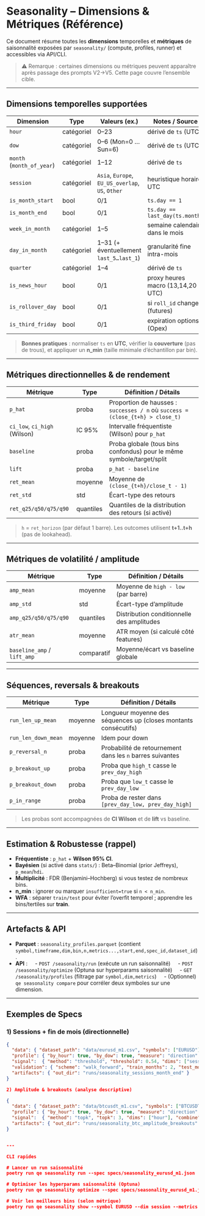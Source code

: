 # Seasonality – Dimensions & Métriques (Référence)

Ce document résume toutes les **dimensions** temporelles et **métriques** de saisonnalité exposées par `seasonality/` (compute, profiles, runner) et accessibles via API/CLI.

> ⚠️ Remarque : certaines dimensions ou métriques peuvent apparaître après passage des prompts V2→V5. Cette page couvre l’ensemble cible.

---

## Dimensions temporelles supportées

| Dimension          | Type        | Valeurs (ex.)                     | Notes / Source |
|-------------------|-------------|-----------------------------------|----------------|
| `hour`            | catégoriel  | 0–23                              | dérivé de `ts` (UTC) |
| `dow`             | catégoriel  | 0–6 (Mon=0 … Sun=6)               | dérivé de `ts` (UTC) |
| `month` (`month_of_year`) | catégoriel | 1–12                       | dérivé de `ts` |
| `session`         | catégoriel  | `Asia`, `Europe`, `EU_US_overlap`, `US`, `Other` | heuristique horaire UTC |
| `is_month_start`  | bool        | 0/1                               | `ts.day == 1` |
| `is_month_end`    | bool        | 0/1                               | `ts.day == last_day(ts.month)` |
| `week_in_month`   | catégoriel  | 1–5                               | semaine calendaire dans le mois |
| `day_in_month`    | catégoriel  | 1–31 (+ éventuellement `last_5…last_1`) | granularité fine intra-mois |
| `quarter`         | catégoriel  | 1–4                               | dérivé de `ts` |
| `is_news_hour`    | bool        | 0/1                               | proxy heures macro (13,14,20 UTC) |
| `is_rollover_day` | bool        | 0/1                               | si `roll_id` change (futures) |
| `is_third_friday` | bool        | 0/1                               | expiration options (Opex) |

> **Bonnes pratiques** : normaliser `ts` en **UTC**, vérifier la **couverture** (pas de trous), et appliquer un **n_min** (taille minimale d’échantillon par bin).

---

## Métriques directionnelles & de rendement

| Métrique                      | Type     | Définition / Détails |
|------------------------------|----------|----------------------|
| `p_hat`                      | proba    | Proportion de hausses : `successes / n` où `success = (close_{t+h} > close_t)` |
| `ci_low`, `ci_high` (Wilson) | IC 95%   | Intervalle fréquentiste (Wilson) pour `p_hat` |
| `baseline`                   | proba    | Proba globale (tous bins confondus) pour le même symbole/target/split |
| `lift`                       | proba    | `p_hat - baseline` |
| `ret_mean`                   | moyenne  | Moyenne de `(close_{t+h}/close_t - 1)` |
| `ret_std`                    | std      | Écart-type des retours |
| `ret_q25/q50/q75/q90`        | quantiles| Quantiles de la distribution des retours (si activé) |

> `h` = `ret_horizon` (par défaut 1 barre). Les outcomes utilisent **t+1..t+h** (pas de lookahead).

---

## Métriques de volatilité / amplitude

| Métrique                | Type       | Définition / Détails |
|------------------------|------------|----------------------|
| `amp_mean`             | moyenne    | Moyenne de `high - low` (par barre) |
| `amp_std`              | std        | Écart-type d’amplitude |
| `amp_q25/q50/q75/q90`  | quantiles  | Distribution conditionnelle des amplitudes |
| `atr_mean`             | moyenne    | ATR moyen (si calculé côté features) |
| `baseline_amp` / `lift_amp` | comparatif | Moyenne/écart vs baseline globale |

---

## Séquences, reversals & breakouts

| Métrique                      | Type     | Définition / Détails |
|------------------------------|----------|----------------------|
| `run_len_up_mean`            | moyenne  | Longueur moyenne des séquences up (closes montants consécutifs) |
| `run_len_down_mean`          | moyenne  | Idem pour down |
| `p_reversal_n`               | proba    | Probabilité de retournement dans les `n` barres suivantes |
| `p_breakout_up`              | proba    | Proba que `high_t` casse le `prev_day_high` |
| `p_breakout_down`            | proba    | Proba que `low_t` casse le `prev_day_low` |
| `p_in_range`                 | proba    | Proba de rester dans `[prev_day_low, prev_day_high]` |

> Les probas sont accompagnées de **CI Wilson** et de **lift** vs baseline.

---

## Estimation & Robustesse (rappel)

- **Fréquentiste** : `p_hat` + **Wilson 95% CI**.  
- **Bayésien** (si activé dans `stats/`) : Beta–Binomial (prior Jeffreys), `p_mean`/`hdi`.  
- **Multiplicité** : FDR (Benjamini–Hochberg) si vous testez de nombreux bins.  
- **n_min** : ignorer ou marquer `insufficient=true` si `n < n_min`.  
- **WFA** : séparer `train/test` pour éviter l’overfit temporel ; apprendre les bins/tertiles sur **train**.

---

## Artefacts & API

- **Parquet** : `seasonality_profiles.parquet` (contient `symbol,timeframe,dim,bin,n,metrics...,start,end,spec_id,dataset_id`).  
- **API** :  
  - `POST /seasonality/run` (exécute un run saisonnalité)  
  - `POST /seasonality/optimize` (Optuna sur hyperparams saisonnalité)  
  - `GET /seasonality/profiles` (filtrage par `symbol,dim,metrics`)  
  - (Optionnel) `qe seasonality compare` pour corréler deux symboles sur une dimension.

---

## Exemples de Specs

### 1) Sessions + fin de mois (directionnelle)
```json
{
  "data": { "dataset_path": "data/eurusd_m1.csv", "symbols": ["EURUSD"], "timeframe": "M1", "start": "2025-01-01", "end": "2025-06-30" },
  "profile": { "by_hour": true, "by_dow": true, "measure": "direction", "ret_horizon": 1, "min_samples_bin": 300 },
  "signal":  { "method": "threshold", "threshold": 0.54, "dims": ["session","is_month_end"], "combine": "and" },
  "validation": { "scheme": "walk_forward", "train_months": 2, "test_months": 1, "folds": 3, "embargo_days": 2 },
  "artifacts": { "out_dir": "runs/seasonality_sessions_month_end" }
}

2) Amplitude & breakouts (analyse descriptive)

{
  "data": { "dataset_path": "data/btcusdt_m1.csv", "symbols": ["BTCUSDT"], "timeframe": "M1", "start": "2025-03-01", "end": "2025-06-30" },
  "profile": { "by_hour": true, "by_dow": true, "measure": "direction", "ret_horizon": 1, "min_samples_bin": 200 },
  "signal":  { "method": "topk", "topk": 3, "dims": ["hour"], "combine": "or" },
  "artifacts": { "out_dir": "runs/seasonality_btc_amplitude_breakouts" }
}


---

CLI rapides

# Lancer un run saisonnalité
poetry run qe seasonality run --spec specs/seasonality_eurusd_m1.json

# Optimiser les hyperparams saisonnalité (Optuna)
poetry run qe seasonality optimize --spec specs/seasonality_eurusd_m1.json

# Voir les meilleurs bins (selon métrique)
poetry run qe seasonality show --symbol EURUSD --dim session --metrics p_hat,amp_mean --top 10
